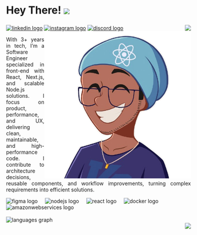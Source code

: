 <h1 align="left"><span align="center">Hey There!</span> <img  src="https://media.giphy.com/media/Ri2TUcKlaOcaDBxFpY/giphy.gif" height="40" align="center" /></h1>

###



<div>
  <img align="right" float="right" src="https://count.getloli.com/@:GabrielLuZz?theme=sketch-1&padding=7&offset=0&scale=0.2&align=top&pixelated=1&darkmode=1"  />

  <div align="left">
    <a href="https://www.linkedin.com/in/gabrielluzz/" target="_blank"><img src="https://raw.githubusercontent.com/maurodesouza/profile-readme-generator/master/src/assets/icons/social/linkedin/default.svg" width="30" height="22" alt="linkedin logo"  /></a>
    <a href="https://www.instagram.com/_devluz" target="_blank"><img src="https://raw.githubusercontent.com/maurodesouza/profile-readme-generator/master/src/assets/icons/social/instagram/default.svg" width="30" height="22" alt="instagram logo"  /></a>
    <a href="https://discord.com/users/627225773610237972" target="_blank"><img src="https://raw.githubusercontent.com/maurodesouza/profile-readme-generator/master/src/assets/icons/social/discord/default.svg" width="30" height="22" alt="discord logo"  /></a>
  </div>

</div>


<img align="right" height="400" src="./assets/toon.png"  />

<p align="justify">
 With 3+ years in tech, I’m a Software Engineer specialized in front-end with React, Next.js, and scalable Node.js solutions. I focus on product, performance, and UX, delivering clean, maintainable, and high-performance code. I contribute to architecture decisions, reusable components, and workflow improvements, turning complex requirements into efficient solutions.
</p>

<div align="left">
  <img src="https://cdn.jsdelivr.net/gh/devicons/devicon/icons/figma/figma-original.svg" height="30" alt="figma logo"  />
  <img width="12" />
  <img src="https://cdn.jsdelivr.net/gh/devicons/devicon/icons/nodejs/nodejs-original.svg" height="30" alt="nodejs logo"  />
  <img width="12" />
  <img src="https://cdn.jsdelivr.net/gh/devicons/devicon/icons/react/react-original.svg" height="30" alt="react logo"  />
  <img width="12" />
  <img src="https://cdn.simpleicons.org/docker/2496ED" height="30" alt="docker logo"  />
  <img width="12" />
  <img src="https://skillicons.dev/icons?i=aws" height="30" alt="amazonwebservices logo"  />
</div>
<br />

<div align="left">
  <img src="https://github-readme-stats.vercel.app/api/top-langs?username=GabrielLuZz&locale=en&hide_title=false&layout=compact&card_width=320&langs_count=7&theme=prussian&hide_border=false&order=2" height="150" alt="languages graph"  />
</div>


  
<div align="right">
  <img src="https://capsule-render.vercel.app/api?type=waving&height=100&section=header&reversal=false&text=Software%20Engineer&fontSize=70&fontColor=628FDA&fontAlign=50&fontAlignY=50&stroke=-&animation=twinkling&descSize=20&descAlign=50&descAlignY=50&textBg=false&color=628FDA63"  />

</div>



